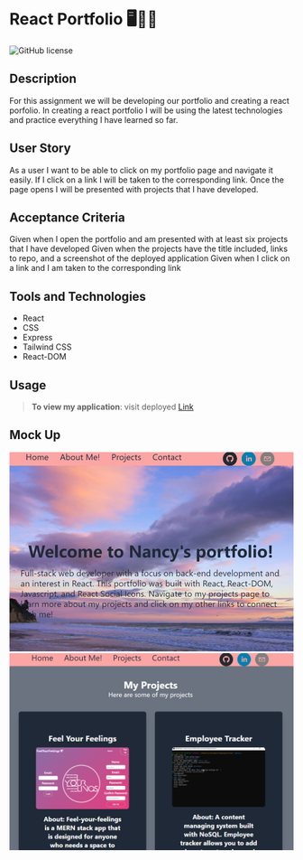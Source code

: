 # React Portfolio 🖥️👩‍💻
![GitHub license](https://img.shields.io/badge/license-MIT-pink.svg) 

## Description
For this assignment we will be developing our portfolio and creating a react porfolio. In creating a react portfolio I will be using the latest technologies and practice everything I have learned so far.

## User Story
As a user I want to be able to click on my portfolio page and navigate it easily. If I click on a link I will be taken to the corresponding link. Once the page opens I will be presented with projects that I have developed.

## Acceptance Criteria
Given when I open the portfolio and am presented with at least six projects that I have developed
Given when the projects have the title included, links to repo, and a screenshot of the deployed application
Given when I click on a link and I am taken to the corresponding link

## Tools and Technologies
- React
- CSS
- Express
- Tailwind CSS
- React-DOM

## Usage 
 
> **To view my application**: visit deployed [Link](https://marissanancy.github.io/my-portfolio/)

## Mock Up
![This is what my page looks like ](./src/Assets/home.png)
![This is what my project page looks like ](./src/Assets/pjs.png)
